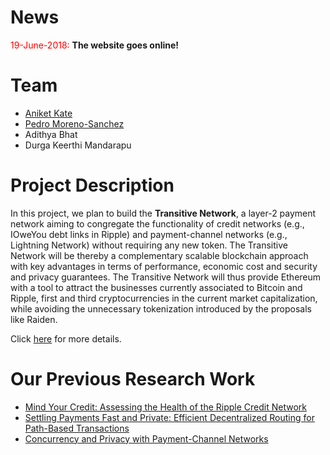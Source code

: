 # News

<span style="color:red">19-June-2018:</span> **The website goes online!**

# Team

* [Aniket Kate](https://www.cs.purdue.edu/homes/akate/)
* [Pedro Moreno-Sanchez](https://www.cs.purdue.edu/homes/pmorenos/)
* Adithya Bhat
* Durga Keerthi Mandarapu


# Project Description
In this project, we plan to build the **Transitive Network**, a layer-2 payment network aiming to congregate the functionality of credit networks (e.g., IOweYou debt links in Ripple) and payment-channel networks (e.g., Lightning Network) without requiring any new token. The Transitive Network will be thereby a complementary scalable blockchain approach with key advantages in terms of performance, economic cost and security and privacy guarantees. The Transitive Network will thus provide Ethereum with a tool to attract the businesses currently associated to Bitcoin and Ripple, first and third cryptocurrencies in the current market capitalization, while avoiding the unnecessary tokenization introduced by the proposals like Raiden. 

Click [here](./resources/proposal.md) for more details.

# Our Previous Research Work

* [Mind Your Credit: Assessing the Health of the Ripple Credit Network](https://arxiv.org/abs/1706.02358)
* [Settling Payments Fast and Private: Efficient Decentralized Routing for Path-Based Transactions](https://arxiv.org/abs/1709.05748)
* [Concurrency and Privacy with Payment-Channel Networks](https://eprint.iacr.org/2017/820)
